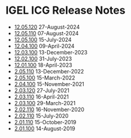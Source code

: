 
# IGEL ICG Release Notes

- [12.05.120](Readme-12.05.120.txt) 27-August-2024
- [12.05.110](Readme-12.05.110.txt) 07-August-2024
- [12.05.100](Readme-12.05.100.txt) 15-July-2024
- [12.04.100](Readme-12.04.100.txt) 09-April-2024
- [12.03.100](Readme-12.03.100.txt) 13-December-2023
- [12.02.100](Readme-12.02.100.txt) 31-July-2023
- [12.01.100](Readme-12.01.100.txt) 18-April-2023
- [2.05.110](Readme-2.05.110.txt) 13-December-2022
- [2.05.100](Readme-2.05.100.txt) 15-March-2022
- [2.04.100](Readme-2.04.100.txt) 15-November-2021
- [2.03.120](Readme-2.03.120.txt) 27-July-2021
- [2.03.110](Readme-2.03.110.txt) 16-April-2021
- [2.03.100](Readme-2.03.100.txt) 29-March-2021
- [2.02.110](Readme-2.02.110.txt) 16-November-2020
- [2.02.110](Readme-2.02.100.txt) 15-July-2020
- [2.01.110](Readme-2.01.110.txt) 15-October-2019
- [2.01.100](Readme-2.01.100.txt) 14-August-2019
